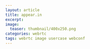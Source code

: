 ```yaml
---
layout: article
title: appear.in
excerpt: 
image:
  teaser: thumbnail/400x250.png
categories: webrtc
tags: webrtc image usercase webconf
---
```


